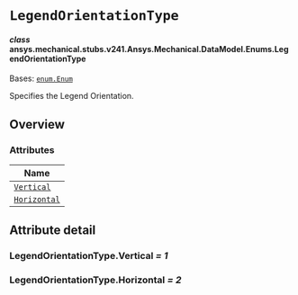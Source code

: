 # `LegendOrientationType`

<a id="ansys.mechanical.stubs.v241.Ansys.Mechanical.DataModel.Enums.LegendOrientationType"></a>

#### *class* ansys.mechanical.stubs.v241.Ansys.Mechanical.DataModel.Enums.LegendOrientationType

Bases: [`enum.Enum`](https://docs.python.org/3/library/enum.html#enum.Enum)

Specifies the Legend Orientation.

<!-- !! processed by numpydoc !! -->

<a id="overview"></a>

## Overview

### Attributes

| Name |
| --------------------------------------------------- |
| [`Vertical`](#LegendOrientationType.Vertical) |
| [`Horizontal`](#LegendOrientationType.Horizontal) |

<a id="attribute-detail"></a>

## Attribute detail

<a id="LegendOrientationType.Vertical"></a>

### LegendOrientationType.Vertical *= 1*

<a id="LegendOrientationType.Horizontal"></a>

### LegendOrientationType.Horizontal *= 2*


